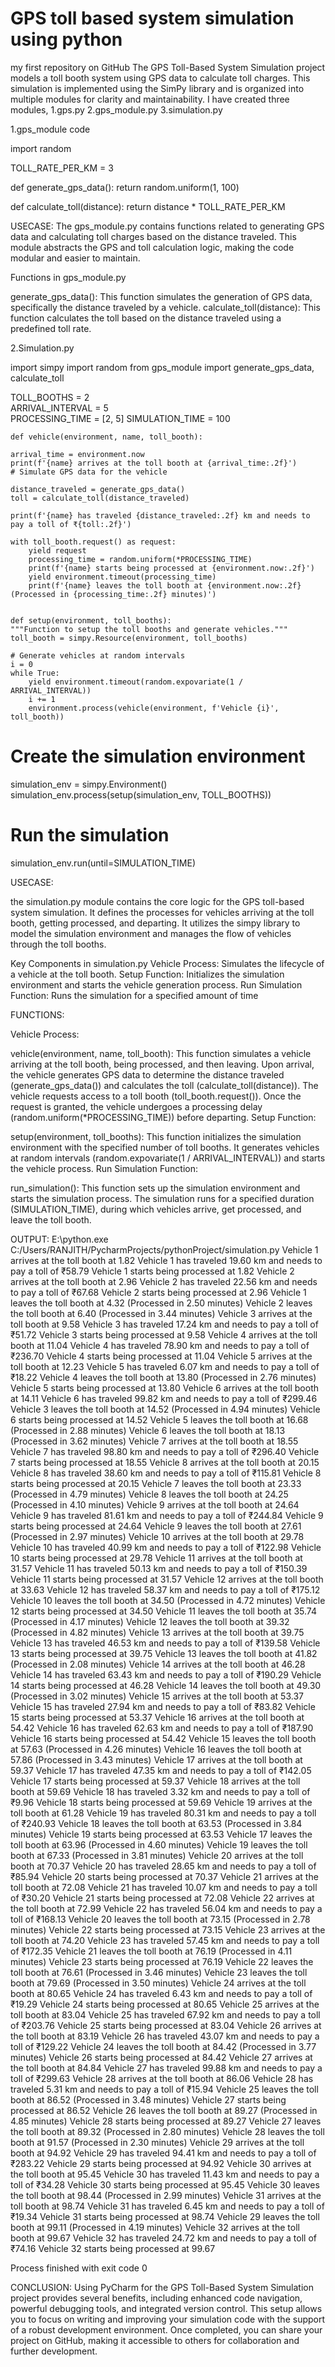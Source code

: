 # GPS toll based system simulation using python
my first repository on GitHub
The GPS Toll-Based System Simulation project models a toll booth system using GPS data to calculate toll charges. This simulation is implemented using the SimPy library and is organized into multiple modules for clarity and maintainability.
I have created three modules, 1.gps.py 2.gps_module.py 3.simulation.py

1.gps_module code

import random

TOLL_RATE_PER_KM = 3  

def generate_gps_data():
    return random.uniform(1, 100)

def calculate_toll(distance):
    return distance * TOLL_RATE_PER_KM
    
USECASE:
The gps_module.py contains functions related to generating GPS data and calculating toll charges based on the distance traveled. This module abstracts the GPS and toll calculation logic, making the code modular and easier to maintain.

Functions in gps_module.py

generate_gps_data(): This function simulates the generation of GPS data, specifically the distance traveled by a vehicle.
calculate_toll(distance): This function calculates the toll based on the distance traveled using a predefined toll rate.

2.Simulation.py

import simpy
import random
from gps_module import generate_gps_data, calculate_toll

TOLL_BOOTHS = 2  
ARRIVAL_INTERVAL = 5  
PROCESSING_TIME = [2, 5] 
SIMULATION_TIME = 100 

    def vehicle(environment, name, toll_booth):

    arrival_time = environment.now
    print(f'{name} arrives at the toll booth at {arrival_time:.2f}')
    # Simulate GPS data for the vehicle
    
    distance_traveled = generate_gps_data()
    toll = calculate_toll(distance_traveled)

    print(f'{name} has traveled {distance_traveled:.2f} km and needs to pay a toll of ₹{toll:.2f}')

    with toll_booth.request() as request:
        yield request
        processing_time = random.uniform(*PROCESSING_TIME)
        print(f'{name} starts being processed at {environment.now:.2f}')
        yield environment.timeout(processing_time)
        print(f'{name} leaves the toll booth at {environment.now:.2f} (Processed in {processing_time:.2f} minutes)')


    def setup(environment, toll_booths):
    """Function to setup the toll booths and generate vehicles."""
    toll_booth = simpy.Resource(environment, toll_booths)

    # Generate vehicles at random intervals
    i = 0
    while True:
        yield environment.timeout(random.expovariate(1 / ARRIVAL_INTERVAL))
        i += 1
        environment.process(vehicle(environment, f'Vehicle {i}', toll_booth))


# Create the simulation environment
simulation_env = simpy.Environment()
simulation_env.process(setup(simulation_env, TOLL_BOOTHS))

# Run the simulation
simulation_env.run(until=SIMULATION_TIME)

USECASE:

the simulation.py module contains the core logic for the GPS toll-based system simulation. It defines the processes for vehicles arriving at the toll booth, getting processed, and departing. It utilizes the simpy library to model the simulation environment and manages the flow of vehicles through the toll booths.

Key Components in simulation.py
Vehicle Process: Simulates the lifecycle of a vehicle at the toll booth.
Setup Function: Initializes the simulation environment and starts the vehicle generation process.
Run Simulation Function: Runs the simulation for a specified amount of time

FUNCTIONS:

Vehicle Process:

vehicle(environment, name, toll_booth): This function simulates a vehicle arriving at the toll booth, being processed, and then leaving.
Upon arrival, the vehicle generates GPS data to determine the distance traveled (generate_gps_data()) and calculates the toll (calculate_toll(distance)).
The vehicle requests access to a toll booth (toll_booth.request()). Once the request is granted, the vehicle undergoes a processing delay (random.uniform(*PROCESSING_TIME)) before departing.
Setup Function:

setup(environment, toll_booths): This function initializes the simulation environment with the specified number of toll booths.
It generates vehicles at random intervals (random.expovariate(1 / ARRIVAL_INTERVAL)) and starts the vehicle process.
Run Simulation Function:

run_simulation(): This function sets up the simulation environment and starts the simulation process.
The simulation runs for a specified duration (SIMULATION_TIME), during which vehicles arrive, get processed, and leave the toll booth.

OUTPUT:
E:\python.exe C:/Users/RANJITH/PycharmProjects/pythonProject/simulation.py 
Vehicle 1 arrives at the toll booth at 1.82
Vehicle 1 has traveled 19.60 km and needs to pay a toll of ₹58.79
Vehicle 1 starts being processed at 1.82
Vehicle 2 arrives at the toll booth at 2.96
Vehicle 2 has traveled 22.56 km and needs to pay a toll of ₹67.68
Vehicle 2 starts being processed at 2.96
Vehicle 1 leaves the toll booth at 4.32 (Processed in 2.50 minutes)
Vehicle 2 leaves the toll booth at 6.40 (Processed in 3.44 minutes)
Vehicle 3 arrives at the toll booth at 9.58
Vehicle 3 has traveled 17.24 km and needs to pay a toll of ₹51.72
Vehicle 3 starts being processed at 9.58
Vehicle 4 arrives at the toll booth at 11.04
Vehicle 4 has traveled 78.90 km and needs to pay a toll of ₹236.70
Vehicle 4 starts being processed at 11.04
Vehicle 5 arrives at the toll booth at 12.23
Vehicle 5 has traveled 6.07 km and needs to pay a toll of ₹18.22
Vehicle 4 leaves the toll booth at 13.80 (Processed in 2.76 minutes)
Vehicle 5 starts being processed at 13.80
Vehicle 6 arrives at the toll booth at 14.11
Vehicle 6 has traveled 99.82 km and needs to pay a toll of ₹299.46
Vehicle 3 leaves the toll booth at 14.52 (Processed in 4.94 minutes)
Vehicle 6 starts being processed at 14.52
Vehicle 5 leaves the toll booth at 16.68 (Processed in 2.88 minutes)
Vehicle 6 leaves the toll booth at 18.13 (Processed in 3.62 minutes)
Vehicle 7 arrives at the toll booth at 18.55
Vehicle 7 has traveled 98.80 km and needs to pay a toll of ₹296.40
Vehicle 7 starts being processed at 18.55
Vehicle 8 arrives at the toll booth at 20.15
Vehicle 8 has traveled 38.60 km and needs to pay a toll of ₹115.81
Vehicle 8 starts being processed at 20.15
Vehicle 7 leaves the toll booth at 23.33 (Processed in 4.79 minutes)
Vehicle 8 leaves the toll booth at 24.25 (Processed in 4.10 minutes)
Vehicle 9 arrives at the toll booth at 24.64
Vehicle 9 has traveled 81.61 km and needs to pay a toll of ₹244.84
Vehicle 9 starts being processed at 24.64
Vehicle 9 leaves the toll booth at 27.61 (Processed in 2.97 minutes)
Vehicle 10 arrives at the toll booth at 29.78
Vehicle 10 has traveled 40.99 km and needs to pay a toll of ₹122.98
Vehicle 10 starts being processed at 29.78
Vehicle 11 arrives at the toll booth at 31.57
Vehicle 11 has traveled 50.13 km and needs to pay a toll of ₹150.39
Vehicle 11 starts being processed at 31.57
Vehicle 12 arrives at the toll booth at 33.63
Vehicle 12 has traveled 58.37 km and needs to pay a toll of ₹175.12
Vehicle 10 leaves the toll booth at 34.50 (Processed in 4.72 minutes)
Vehicle 12 starts being processed at 34.50
Vehicle 11 leaves the toll booth at 35.74 (Processed in 4.17 minutes)
Vehicle 12 leaves the toll booth at 39.32 (Processed in 4.82 minutes)
Vehicle 13 arrives at the toll booth at 39.75
Vehicle 13 has traveled 46.53 km and needs to pay a toll of ₹139.58
Vehicle 13 starts being processed at 39.75
Vehicle 13 leaves the toll booth at 41.82 (Processed in 2.08 minutes)
Vehicle 14 arrives at the toll booth at 46.28
Vehicle 14 has traveled 63.43 km and needs to pay a toll of ₹190.29
Vehicle 14 starts being processed at 46.28
Vehicle 14 leaves the toll booth at 49.30 (Processed in 3.02 minutes)
Vehicle 15 arrives at the toll booth at 53.37
Vehicle 15 has traveled 27.94 km and needs to pay a toll of ₹83.82
Vehicle 15 starts being processed at 53.37
Vehicle 16 arrives at the toll booth at 54.42
Vehicle 16 has traveled 62.63 km and needs to pay a toll of ₹187.90
Vehicle 16 starts being processed at 54.42
Vehicle 15 leaves the toll booth at 57.63 (Processed in 4.26 minutes)
Vehicle 16 leaves the toll booth at 57.86 (Processed in 3.43 minutes)
Vehicle 17 arrives at the toll booth at 59.37
Vehicle 17 has traveled 47.35 km and needs to pay a toll of ₹142.05
Vehicle 17 starts being processed at 59.37
Vehicle 18 arrives at the toll booth at 59.69
Vehicle 18 has traveled 3.32 km and needs to pay a toll of ₹9.96
Vehicle 18 starts being processed at 59.69
Vehicle 19 arrives at the toll booth at 61.28
Vehicle 19 has traveled 80.31 km and needs to pay a toll of ₹240.93
Vehicle 18 leaves the toll booth at 63.53 (Processed in 3.84 minutes)
Vehicle 19 starts being processed at 63.53
Vehicle 17 leaves the toll booth at 63.96 (Processed in 4.60 minutes)
Vehicle 19 leaves the toll booth at 67.33 (Processed in 3.81 minutes)
Vehicle 20 arrives at the toll booth at 70.37
Vehicle 20 has traveled 28.65 km and needs to pay a toll of ₹85.94
Vehicle 20 starts being processed at 70.37
Vehicle 21 arrives at the toll booth at 72.08
Vehicle 21 has traveled 10.07 km and needs to pay a toll of ₹30.20
Vehicle 21 starts being processed at 72.08
Vehicle 22 arrives at the toll booth at 72.99
Vehicle 22 has traveled 56.04 km and needs to pay a toll of ₹168.13
Vehicle 20 leaves the toll booth at 73.15 (Processed in 2.78 minutes)
Vehicle 22 starts being processed at 73.15
Vehicle 23 arrives at the toll booth at 74.20
Vehicle 23 has traveled 57.45 km and needs to pay a toll of ₹172.35
Vehicle 21 leaves the toll booth at 76.19 (Processed in 4.11 minutes)
Vehicle 23 starts being processed at 76.19
Vehicle 22 leaves the toll booth at 76.61 (Processed in 3.46 minutes)
Vehicle 23 leaves the toll booth at 79.69 (Processed in 3.50 minutes)
Vehicle 24 arrives at the toll booth at 80.65
Vehicle 24 has traveled 6.43 km and needs to pay a toll of ₹19.29
Vehicle 24 starts being processed at 80.65
Vehicle 25 arrives at the toll booth at 83.04
Vehicle 25 has traveled 67.92 km and needs to pay a toll of ₹203.76
Vehicle 25 starts being processed at 83.04
Vehicle 26 arrives at the toll booth at 83.19
Vehicle 26 has traveled 43.07 km and needs to pay a toll of ₹129.22
Vehicle 24 leaves the toll booth at 84.42 (Processed in 3.77 minutes)
Vehicle 26 starts being processed at 84.42
Vehicle 27 arrives at the toll booth at 84.84
Vehicle 27 has traveled 99.88 km and needs to pay a toll of ₹299.63
Vehicle 28 arrives at the toll booth at 86.06
Vehicle 28 has traveled 5.31 km and needs to pay a toll of ₹15.94
Vehicle 25 leaves the toll booth at 86.52 (Processed in 3.48 minutes)
Vehicle 27 starts being processed at 86.52
Vehicle 26 leaves the toll booth at 89.27 (Processed in 4.85 minutes)
Vehicle 28 starts being processed at 89.27
Vehicle 27 leaves the toll booth at 89.32 (Processed in 2.80 minutes)
Vehicle 28 leaves the toll booth at 91.57 (Processed in 2.30 minutes)
Vehicle 29 arrives at the toll booth at 94.92
Vehicle 29 has traveled 94.41 km and needs to pay a toll of ₹283.22
Vehicle 29 starts being processed at 94.92
Vehicle 30 arrives at the toll booth at 95.45
Vehicle 30 has traveled 11.43 km and needs to pay a toll of ₹34.28
Vehicle 30 starts being processed at 95.45
Vehicle 30 leaves the toll booth at 98.44 (Processed in 2.99 minutes)
Vehicle 31 arrives at the toll booth at 98.74
Vehicle 31 has traveled 6.45 km and needs to pay a toll of ₹19.34
Vehicle 31 starts being processed at 98.74
Vehicle 29 leaves the toll booth at 99.11 (Processed in 4.19 minutes)
Vehicle 32 arrives at the toll booth at 99.67
Vehicle 32 has traveled 24.72 km and needs to pay a toll of ₹74.16
Vehicle 32 starts being processed at 99.67

Process finished with exit code 0

CONCLUSION:
Using PyCharm for the GPS Toll-Based System Simulation project provides several benefits, including enhanced code navigation, powerful debugging tools, and integrated version control. This setup allows you to focus on writing and improving your simulation code with the support of a robust development environment. Once completed, you can share your project on GitHub, making it accessible to others for collaboration and further development.
    

